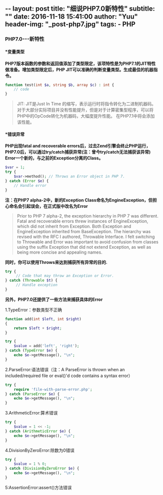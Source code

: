 --
layout:     post
title:      "细说PHP7.0新特性"
subtitle:   ""
date:       2016-11-18 15:41:00
author:     "Yuu"
header-img: "_post-php7.jpg"
tags:
    - PHP
----

### PHP7.0---新特性

#### *变量类型
**PHP7版本函数的参数和返回值添加了类型限定，该项特性是为PHP7.1的JIT特性做准备。增加类型限定后，PHP JIT可以准确的判断变量类型。生成最佳的机器指令。**
```PHP
function test(int $a, string $b, array $c) : int {
    // code
}
```
> JIT:  JIT是Just In Time 的缩写，表示运行时将指令转化为二进制机器码。对于大部分实际项目并没有性能提升，但是对于计算密集型程序，可以将PHP中的OpCode转化为机器码，大幅度提升性能。
> 在PHP7.1中将会添加该性能。

#### *错误异常
**PHP出现fatal and recoverable errors后，过去Zend引擎会终止PHP运行，PHP7.0后，可以通过try/catch捕获异常(注：曾今try/catch无法捕获该异常)**
**Error一个新的，与之前的Exception分离的Class。**
```php
$var = 1;
try {
    $var->method(); // Throws an Error object in PHP 7.
} catch (Error $e) {
    // Handle error
}
```
 **注：在PHP7 alpha-2中，新的Exception Class命名为EngineException，但担心命名会引起误会，在正式版中改名为Error**
 
> Prior to PHP 7 alpha-2, the exception hierarchy in PHP 7 was different. Fatal and recoverable errors threw instances of EngineException, which did not inherit from Exception. Both Exception and EngineException inherited from BaseException. The hierarchy was revised with the RFC I authored, Throwable Interface. I felt switching to Throwable and Error was important to avoid confusion from classes using the suffix Exception that did not extend Exception, as well as being more concise and appealing names.

**同时，你可以使用Throws来达到捕获所有异常的目的.**
```php
try {
     // Code that may throw an Exception or Error.
} catch (Throwable $t) {
     // Handle exception
}
```

**另外，PHP7.0还提供了一些方法来捕获具体的Error**

1.TypeError：参数类型不正确
```php
function add(int $left, int $right)
{
    return $left + $right;
}

try {
    $value = add('left', 'right');
} catch (TypeError $e) {
    echo $e->getMessage(), "\n";
}
```
2.ParseError:语法错误（注：A ParseError is thrown when an included/required file or eval()'d code contains a syntax error）
```php
try {
    require 'file-with-parse-error.php';
} catch (ParseError $e) {
    echo $e->getMessage(), "\n";
}
```
3.ArithmeticError:算术错误
```php
try {
    $value = 1 << -1;
} catch (ArithmeticError $e) {
    echo $e->getMessage(), "\n";
}
```
4.DivisionByZeroError:除数为0错误
```php
try {
    $value = 1 % 0;
} catch (DivisionByZeroError $e) {
    echo $e->getMessage(), "\n";
}
```
5:AssertionError:assert()方法错误





    

